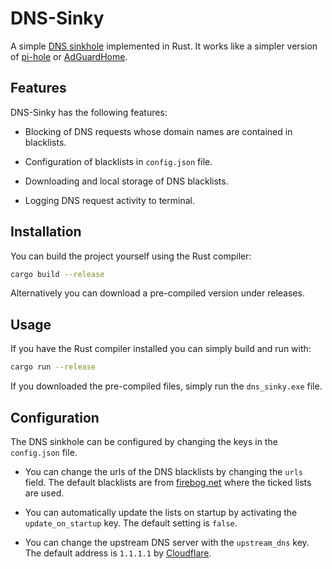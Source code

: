 # DNS-Sinky

A simple [DNS sinkhole](https://en.wikipedia.org/wiki/DNS_sinkhole) implemented in Rust. It works like a simpler version of [pi-hole](https://github.com/pi-hole/pi-hole) or [AdGuardHome](https://github.com/AdguardTeam/AdguardHome).

## Features

DNS-Sinky has the following features:

* Blocking of DNS requests whose domain names are contained in blacklists.

* Configuration of blacklists in `config.json` file.

* Downloading and local storage of DNS blacklists.

* Logging DNS request activity to terminal.

## Installation

You can build the project yourself using the Rust compiler:

```bash
cargo build --release
```

Alternatively you can download a pre-compiled version under releases.

## Usage

If you have the Rust compiler installed you can simply build and run with: 

```bash
cargo run --release
```

If you downloaded the pre-compiled files, simply run the `dns_sinky.exe` file.

## Configuration

The DNS sinkhole can be configured by changing the keys in the `config.json` file.

* You can change the urls of the DNS blacklists by changing the `urls` field. The default blacklists are from [firebog.net](https://firebog.net/) where the ticked lists are used.

* You can automatically update the lists on startup by activating the `update_on_startup` key. The default setting is `false`.

* You can change the upstream DNS server with the `upstream_dns` key. The default address is `1.1.1.1` by [Cloudflare](https://en.wikipedia.org/wiki/1.1.1.1).
